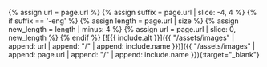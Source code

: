 {% assign url = page.url %}
{% assign suffix = page.url | slice: -4, 4 %}
{% if suffix == '-eng' %}
  {% assign length = page.url | size %}
  {% assign new_length = length | minus: 4 %}
  {% assign url = page.url | slice: 0, new_length %}
{% endif %}
[![{{ include.alt }}]({{ "/assets/images" | append: url | append: "/" | append: include.name }})]({{ "/assets/images" | append: page.url | append: "/" | append: include.name }}){:target="_blank"}
